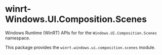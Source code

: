 <!-- warning: Please don't edit this file. It was automatically generated. -->

# winrt-Windows.UI.Composition.Scenes

Windows Runtime (WinRT) APIs for for the `Windows.UI.Composition.Scenes` namespace.

This package provides the `winrt.windows.ui.composition.scenes` module.
